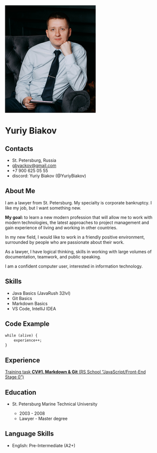![MyPhoto](./MyPhotoCompressed.jpg)

# Yuriy Biakov

## Contacts
 
- St. Petersburg, Russia
- gbyackov@gmail.com
- +7 900 625 05 55
- discord: Yuriy Biakov (@YuriyBiakov) 

## About Me

I am a lawyer from St. Petersburg.
My specialty is corporate bankruptcy. I like my job, but I want something new.

**My goal:** to learn a new modern profession that will allow me to work with modern technologies, the latest approaches to project management and gain experience of living and working in other countries.

In my new field, I would like to work in a friendly positive environment, surrounded by people who are passionate about their work.

As a lawyer, I have logical thinking, skills in working with large volumes of documentation, teamwork, and public speaking.

I am a confident computer user, interested in information technology.

## Skills

- Java Basics (JavaRush 32lvl)
- Git Basics
- Markdown Basics
- VS Code, IntelliJ IDEA

## Code Example

```
while (alive) {
    experience++;
}
```

## Experience

[Training task **CV#1. Markdown & Git** (RS School “JavaScript/Front-End Stage 0”)](https://yuriybiakov.github.io/rsschool-cv/cv)


## Education

- St. Petersburg Marine Technical University

    -  2003 - 2008 
    - Lawyer - Master degree  


## Language Skills

- English: Pre-Intermediate (A2+)
